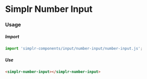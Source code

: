 # Simplr Number Input

### Usage

##### Import
```js
import 'simplr-components/input/number-input/number-input.js';
```

##### Use
```html
<simplr-number-input></simplr-number-input>
```
